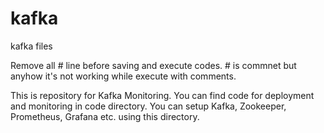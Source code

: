 # kafka
kafka files

Remove all # line before saving and execute codes. # is commnet but anyhow it's not working while execute with comments.

This is repository for Kafka Monitoring. You can find code for deployment and monitoring in code directory.
You can setup Kafka, Zookeeper, Prometheus, Grafana etc. using this directory. 

